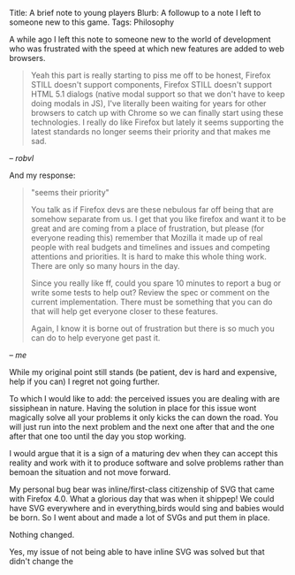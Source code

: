 Title: A brief note to young players
Blurb: A followup to a note I left to someone new to this game.
Tags: Philosophy

A while ago I left this note to someone new to the world of development who was frustrated with the speed at which new features are added to web browsers.

<blockquote cite="https://www.reddit.com/r/programming/comments/93502u/blink_intent_to_deprecate_and_remove_shadow_dom/e3b4g1v/">
<p>Yeah this part is really starting to piss me off to be honest, Firefox STILL doesn't support components, Firefox STILL doesn't support HTML 5.1 dialogs (native modal support so that we don't have to keep doing modals in JS), I've literally been waiting for years for other browsers to catch up with Chrome so we can finally start using these technologies. I really do like Firefox but lately it seems supporting the latest standards no longer seems their priority and that makes me sad.
</p>
</blockquote>
<cite>– robvl</cite>

And my response:

<blockquote cite="https://www.reddit.com/r/programming/comments/93502u/blink_intent_to_deprecate_and_remove_shadow_dom/e3boab6/">
<p>"seems their priority"

You talk as if Firefox devs are these nebulous far off being that are somehow separate from us. I get that you like firefox and want it to be great and are coming from a place of frustration, but please (for everyone reading this) remember that Mozilla it made up of real people with real budgets and timelines and issues and competing attentions and priorities. It is hard to make this whole thing work. There are only so many hours in the day.

Since you really like ff, could you spare 10 minutes to report a bug or write some tests to help out? Review the spec or comment on the current implementation. There must be something that you can do that will help get everyone closer to these features.

Again, I know it is borne out of frustration but there is so much you can do to help everyone get past it.
</p>
</blockquote>

<cite>– me</cite>

While my original point still stands (be patient, dev is hard and expensive, help if you can) I regret not going further.

To which I would like to add: the perceived issues you are dealing with are sissiphean in nature. Having the solution in place for this issue wont magically solve all your problems it only kicks the can down the road. You will just run into the next problem and the next one after that and the one after that one too until the day you stop working.

I would argue that it is a sign of a maturing dev when they can accept this reality and work with it to produce software and solve problems rather than bemoan the situation and not move forward.

My personal bug bear was inline/first-class citizenship of SVG that came with Firefox 4.0. What a glorious day that was when it shippep! We could have SVG everywhere and in everything,birds would sing and babies would be born. So I went about and made a lot of SVGs and put them in place.

Nothing changed.

Yes, my issue of not being able to have inline SVG was solved but that didn't change the 

